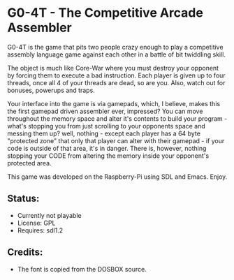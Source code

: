 G0-4T - The Competitive Arcade Assembler
========================================


G0-4T is the game that pits two people crazy enough to play a
competitive assembly language game against each other in a battle of
bit twiddling skill.


The object is much like Core-War where you must destroy your opponent
by forcing them to execute a bad instruction. Each player is given up
to four threads, once all 4 of your threads are dead, so are you. Also,
watch out for bonuses, powerups and traps.


Your interface into the game is via gamepads, which, I believe, makes
this the first gamepad driven assembler ever, impressed? You can move
throughout the memory space and alter it's contents to build your
program - what's stopping you from just scrolling to your opponents
space and messing them up? well, nothing - except each player has a 64
byte "protected zone" that only that player can alter with their
gamepad - if your code is outside of that area, it's in danger. There
is, however, nothing stopping your CODE from altering the memory inside 
your opponent's protected area.

This game was developed on the Raspberry-Pi using SDL and Emacs. Enjoy.


Status:
-------

 * Currently not playable
 * License: GPL 
 * Requires: sdl1.2


Credits:
--------

 * The font is copied from the DOSBOX source.


